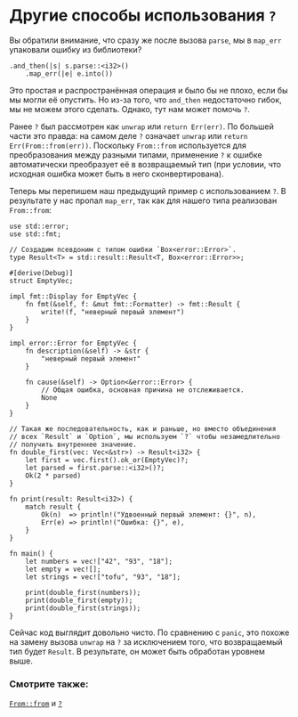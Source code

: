# Другие способы использования `?`

Вы обратили внимание, что сразу же после вызова 
`parse`, мы в `map_err` упаковали ошибку 
из библиотеки?

```rust,ignore
.and_then(|s| s.parse::<i32>()
    .map_err(|e| e.into())
```

Это простая и распространённая операция и было бы не плохо,
если бы мы могли её опустить. Но из-за того, что
`and_then` недостаточно гибок, мы не можем этого
сделать. Однако, тут нам может помочь `?`.

Ранее `?` был рассмотрен как `unwrap`
или `return Err(err)`. По большей части это правда: на
самом деле `?` означает `unwrap` или
`return Err(From::from(err))`. Поскольку
`From::from` используется для преобразования между
разными типами, применение `?` к ошибке
автоматически преобразует её в возвращаемый тип (при условии,
что исходная ошибка может быть в него сконвертирована).

Теперь мы перепишем наш предыдущий пример с использованием 
`?`. В результате у нас пропал `map_err`, 
так как для нашего типа реализован `From::from`:

```rust,editable
use std::error;
use std::fmt;

// Создадим псевдоним с типом ошибки `Box<error::Error>`.
type Result<T> = std::result::Result<T, Box<error::Error>>;

#[derive(Debug)]
struct EmptyVec;

impl fmt::Display for EmptyVec {
    fn fmt(&self, f: &mut fmt::Formatter) -> fmt::Result {
        write!(f, "неверный первый элемент")
    }
}

impl error::Error for EmptyVec {
    fn description(&self) -> &str {
        "неверный первый элемент"
    }

    fn cause(&self) -> Option<&error::Error> {
        // Общая ошибка, основная причина не отслеживается.
        None
    }
}

// Такая же последовательность, как и раньше, но вместо объединения 
// всех `Result` и `Option`, мы используем `?` чтобы незамедлительно 
// получить внутреннее значение.
fn double_first(vec: Vec<&str>) -> Result<i32> {
    let first = vec.first().ok_or(EmptyVec)?;
    let parsed = first.parse::<i32>()?;
    Ok(2 * parsed)
}

fn print(result: Result<i32>) {
    match result {
        Ok(n)  => println!("Удвоенный первый элемент: {}", n),
        Err(e) => println!("Ошибка: {}", e),
    }
}

fn main() {
    let numbers = vec!["42", "93", "18"];
    let empty = vec![];
    let strings = vec!["tofu", "93", "18"];

    print(double_first(numbers));
    print(double_first(empty));
    print(double_first(strings));
}
```

Сейчас код выглядит довольно чисто. По сравнению с 
`panic`, это похоже на замену вызова 
`unwrap` на `?` за исключением того, что 
возвращаемый тип будет `Result`. В результате, он 
может быть обработан уровнем выше.

### Смотрите также:

[`From::from`](https://doc.rust-lang.org/std/convert/trait.From.html) и [`?`](https://doc.rust-lang.org/reference/expressions/operator-expr.html#the-question-mark-operator)
